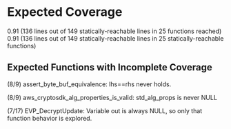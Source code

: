 # Expected Coverage 

0.91 (136 lines out of 149 statically-reachable lines in 25 functions reached)
0.91 (136 lines out of 149 statically-reachable lines in 25 statically-reachable functions)

## Expected Functions with Incomplete Coverage 

(8/9) assert_byte_buf_equivalence: lhs==rhs never holds. 

(8/9) aws_cryptosdk_alg_properties_is_valid: std_alg_props is never NULL

(7/17) EVP_DecryptUpdate: Variable out is always NULL, so only that function behavior is explored. 